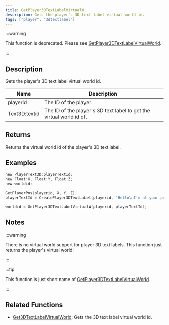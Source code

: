 ```yaml
---
title: GetPlayer3DTextLabelVirtualW
description: Gets the player's 3D text label virtual world id.
tags: ["player", "3dtextlabel"]
---
```


:::warning

This function is deprecated. Please see [GetPlayer3DTextLabelVirtualWorld](GetPlayer3DTextLabelVirtualWorld).

:::

## Description

Gets the player's 3D text label virtual world id.

| Name      | Description                                                               |
| --------- | ------------------------------------------------------------------------- |
| playerid | The ID of the player.  |
| Text3D:textid | The ID of the player's 3D text label to get the virtual world id of. |

## Returns

Returns the virtual world id of the player's 3D text label.

## Examples

```c
new PlayerText3D:playerTextId;
new Float:X, Float:Y, Float:Z;
new worldid;

GetPlayerPos(playerid, X, Y, Z);
playerTextId = CreatePlayer3DTextLabel(playerid, "Hello\nI'm at your position", 0x008080FF, X, Y, Z, 40.0);

worldid = GetPlayer3DTextLabelVirtualW(playerid, playerTextId);
```

## Notes

:::warning

There is no virtual world support for player 3D text labels.
This function just returns the player's virtual world!

:::

:::tip

This function is just short name of [GetPlayer3DTextLabelVirtualWorld](GetPlayer3DTextLabelVirtualWorld).

:::

## Related Functions

- [Get3DTextLabelVirtualWorld](Get3DTextLabelVirtualWorld): Gets the 3D text label virtual world id.
